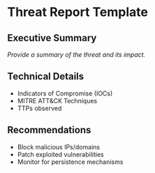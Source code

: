 # Threat Report Template

## Executive Summary
_Provide a summary of the threat and its impact._

## Technical Details
- Indicators of Compromise (IOCs)
- MITRE ATT&CK Techniques
- TTPs observed

## Recommendations
- Block malicious IPs/domains
- Patch exploited vulnerabilities
- Monitor for persistence mechanisms
